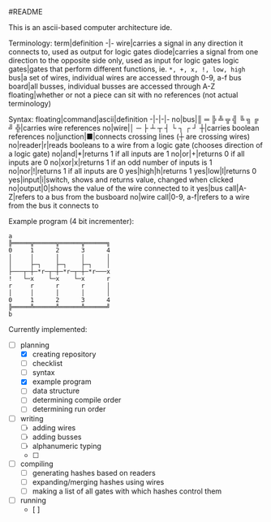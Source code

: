 #README

This is an ascii-based computer architecture ide.

Terminology:
term|definition
-|-
wire|carries a signal in any direction it connects to, used as output for logic gates
diode|carries a signal from one direction to the opposite side only, used as input for logic gates
logic gates|gates that perform different functions, ie. `*, +, x, !, low, high`
bus|a set of wires, individual wires are accessed through 0-9, a-f
bus board|all busses, individual busses are accessed through A-Z
floating|whether or not a piece can sit with no references (not actual terminology)


Syntax:
floating|command|ascii|definition
-|-|-|-
no|bus|║ ═ ╠ ╩ ╦ ╣ ╚ ╗ ╔ ╝ ╬|carries wire references
no|wire|│ ─ ├ ┴ ┬ ┤ └ ┐ ┌ ┘ ┼|carries boolean references
no|junction|■|connects crossing lines (┼ are crossing wires)
no|reader|r|reads booleans to a wire from a logic gate (chooses direction of a logic gate)
no|and|\*|returns 1 if all inputs are 1
no|or|+|returns 0 if all inputs are 0 
no|xor|x|returns 1 if an odd number of inputs is 1
no|nor|!|returns 1 if all inputs are 0 
yes|high|h|returns 1
yes|low|l|returns 0
yes|input|i|switch, shows and returns value, changed when clicked
no|output|0|shows the value of the wire connected to it
yes|bus call|A-Z|refers to a bus from the busboard
no|wire call|0-9, a-f|refers to a wire from the bus it connects to

Example program (4 bit incrementer):
```
a
╠═════╦══════╦══════╦══════╗
0     1      2      3      4
│     │      │      │      │
│     ├─┐    ├─┐    ├─┐    │
├───┬─┼─*r─┬─┼─*r─┬─┼─*r───x
!   └─x    └─x    └─x      r
r     r      r      r      │
│     │      │      │      │
0     1      2      3      4
╠═════╩══════╩══════╩══════╝
b
```

Currently implemented:
- [ ] planning
    - [x] creating repository
    - [ ] checklist
    - [ ] syntax
    - [x] example program
    - [ ] data structure
    - [ ] determining compile order
    - [ ] determining run order
- [ ] writing
    - [ ] adding wires
    - [ ] adding busses
    - [ ] alphanumeric typing
    - [ ] 
- [ ] compiling
    - [ ] generating hashes based on readers
    - [ ] expanding/merging hashes using wires
    - [ ] making a list of all gates with which hashes control them
    
- [ ] running
    - [ ] 
